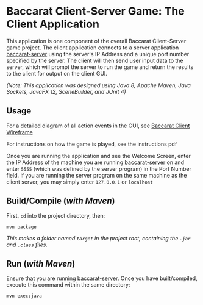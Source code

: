 # Baccarat Client-Server Game: The Client Application

This application is one component of the overall Baccarat Client-Server game project. The client application connects to a server application [baccarat-server](https://github.com/N19htw1n9/Baccarat-Server) using the server's IP Address and a unique port number specified by the server. The client will then send user input data to the server, which will prompt the server to run the game and return the results to the client for output on the client GUI.

_(Note: This application was designed using Java 8, Apache Maven, Java Sockets, JavaFX 12, SceneBuilder, and JUnit 4)_

## Usage

For a detailed diagram of all action events in the GUI, see [Baccarat Client Wireframe](../main/BaccaratClientWireframe.pdf)

For instructions on how the game is played, see the instructions pdf

Once you are running the application and see the Welcome Screen, enter the IP Address of the machine you are running [baccarat-server](https://github.com/N19htw1n9/Baccarat-Server) on and enter `5555` (which was defined by the server program) in the Port Number field. If you are running the server program on the same machine as the client server, you may simply enter `127.0.0.1` or `localhost`

## Build/Compile (_with Maven_)

First, `cd` into the project directory, then:

```
mvn package
```

_This makes a folder named `target` in the project root, containing the `.jar` and `.class` files._

## Run (_with Maven_)

Ensure that you are running [baccarat-server](https://github.com/N19htw1n9/Baccarat-Server). Once you have built/compiled, execute this command within the same directory:

```
mvn exec:java
```
